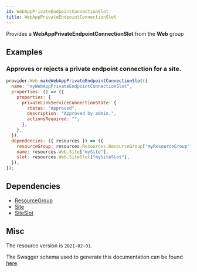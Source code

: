 ```yaml
---
id: WebAppPrivateEndpointConnectionSlot
title: WebAppPrivateEndpointConnectionSlot
---
```

Provides a **WebAppPrivateEndpointConnectionSlot** from the **Web** group
## Examples
### Approves or rejects a private endpoint connection for a site.
```js
provider.Web.makeWebAppPrivateEndpointConnectionSlot({
  name: "myWebAppPrivateEndpointConnectionSlot",
  properties: () => ({
    properties: {
      privateLinkServiceConnectionState: {
        status: "Approved",
        description: "Approved by admin.",
        actionsRequired: "",
      },
    },
  }),
  dependencies: ({ resources }) => ({
    resourceGroup: resources.Resources.ResourceGroup["myResourceGroup"],
    name: resources.Web.Site["mySite"],
    slot: resources.Web.SiteSlot["mySiteSlot"],
  }),
});

```
## Dependencies
- [ResourceGroup](../Resources/ResourceGroup.md)
- [Site](../Web/Site.md)
- [SiteSlot](../Web/SiteSlot.md)
## Misc
The resource version is `2021-02-01`.

The Swagger schema used to generate this documentation can be found [here](https://github.com/Azure/azure-rest-api-specs/tree/main/specification/web/resource-manager/Microsoft.Web/stable/2021-02-01/WebApps.json).
